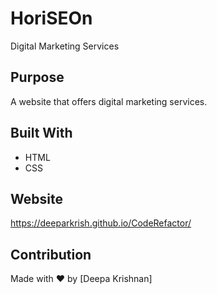 # HoriSEOn
Digital Marketing Services
## Purpose
A website that offers digital marketing services.

## Built With
* HTML
* CSS

## Website
https://deeparkrish.github.io/CodeRefactor/

## Contribution
Made with ❤️ by [Deepa Krishnan]
